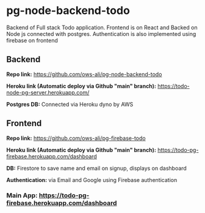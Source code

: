 # pg-node-backend-todo
Backend of Full stack Todo application. Frontend is on React and Backed on Node js connected with postgres. Authentication is also implemented using firebase on frontend

## Backend
**Repo link:** https://github.com/ows-ali/pg-node-backend-todo

**Heroku link (Automatic deploy via Github "main" branch):** https://todo-node-pg-server.herokuapp.com/

**Postgres DB:** Connected via Heroku dyno by AWS

## Frontend
**Repo link:** https://github.com/ows-ali/pg-firebase-todo 

**Heroku link (Automatic deploy via Github "main" branch):** https://todo-pg-firebase.herokuapp.com/dashboard

**DB:** Firestore to save name and email on signup, displays on dashboard

**Authentication:** via Email and Google using Firebase authentication

### Main App: https://todo-pg-firebase.herokuapp.com/dashboard
